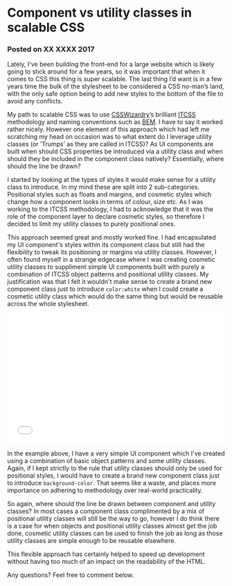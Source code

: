 # Component vs utility classes in scalable CSS
### Posted on XX XXXX 2017

Lately, I've been building the front-end for a large website which is likely going to stick around for a few years, so it was important that when it comes to CSS this thing is super scalable. The last thing I’d want is in a few years time the bulk of the stylesheet to be considered a CSS no-man’s land, with the only safe option being to add new styles to the bottom of the file to avoid any conflicts.

My path to scalable CSS was to use [CSSWizardry](https://csswizardry.com/)’s brilliant [ITCSS](https://www.xfive.co/blog/itcss-scalable-maintainable-css-architecture) methodology and naming conventions such as [BEM](http://getbem.com/). I have to say it worked rather nicely. However one element of this approach which had left me scratching my head on occasion was to what extent do I leverage utility classes (or ‘Trumps’ as they are called in ITCSS)? As UI components are built when should CSS properties be introduced via a utility class and when should they be included in the component class natively? Essentially, where should the line be drawn?

I started by looking at the types of styles it would make sense for a utility class to introduce. In my mind these are split into 2 sub-categories. Positional styles such as floats and margins, and cosmetic styles which change how a component looks in terms of colour, size etc. As I was working to the ITCSS methodology, I had to acknowledge that it was the role of the component layer to declare cosmetic styles, so therefore I decided to limit my utility classes to purely positional ones. 

This approach seemed great and mostly worked fine. I had encapsulated my UI component's styles within its component class but still had the flexibility to tweak its positioning or margins via utility classes. However, I often found myself in a strange edgecase where I was creating cosmetic utility classes to suppliment simple UI components built with purely a combination of ITCSS object patterns and positional utility classes. My justification was that I felt it wouldn't make sense to create a brand new component class just to introduce `color:white` when I could create a cosmetic utility class which would do the same thing but would be reusable across the whole stylesheet.

<iframe height='300' scrolling='no' title='Utility Class' src='//codepen.io/lukedidit/embed/ggdoov/?height=300&theme-id=5799&default-tab=css,result&embed-version=2' frameborder='no' allowtransparency='true' allowfullscreen='true' style='width: 100%;'>See the Pen <a href='http://codepen.io/lukedidit/pen/ggdoov/'>Utility Class</a> by Luke Harrison (<a href='http://codepen.io/lukedidit'>@lukedidit</a>) on <a href='http://codepen.io'>CodePen</a>.
</iframe>

In the example above, I have a very simple UI component which I've created using a combination of basic object patterns and some utility classes. Again, if I kept strictly to the rule that utility classes should only be used for positional styles, I would have to create a brand new component class just to introduce `background-color`. That seems like a waste, and places more importance on adhering to methodology over real-world practicality.

So again, where should the line be drawn between component and utility classes? In most cases a component class complimented by a mix of positional utility classes will still be the way to go, however I do think there is a case for when objects and positional utility classes almost get the job done, cosmetic utility classes can be used to finish the job as long as those utility classes are simple enough to be reusable elsewhere.

This flexible approach has certainly helped to speed up development without having too much of an impact on the readability of the HTML.

Any questions? Feel free to comment below.